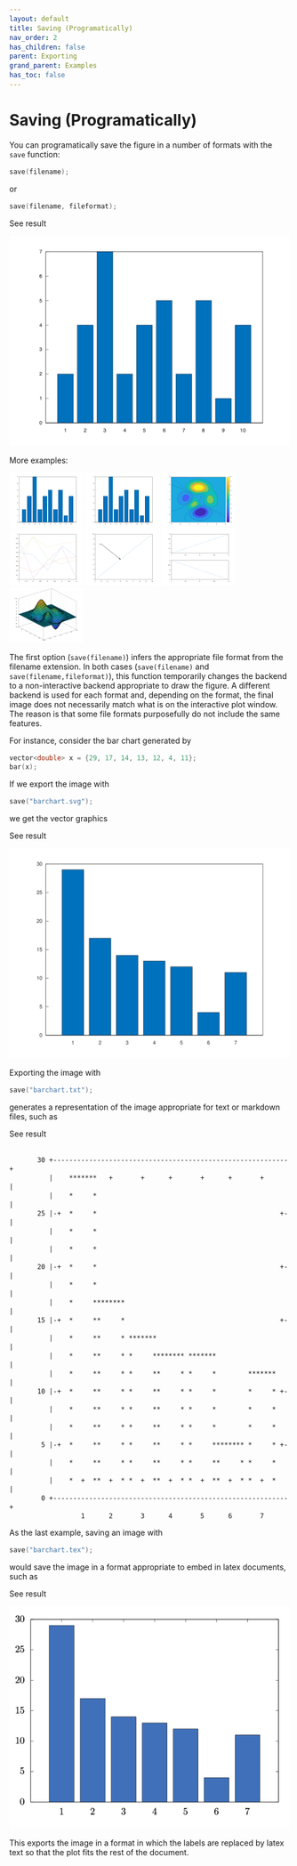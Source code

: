 ```yaml
---
layout: default
title: Saving (Programatically)
nav_order: 2
has_children: false
parent: Exporting
grand_parent: Examples
has_toc: false
---
```

# Saving (Programatically)

You can programatically save the figure in a number of formats with the `save` function:

```cpp
save(filename);
```

or

```cpp
save(filename, fileformat);
```


See result
    
[![example_save_1](save/save_1.png)](https://github.com/alandefreitas/matplotplusplus/blob/master/examples/exporting/save/save_1.cpp)

More examples:
    
[![example_save_2](save/save_2_thumb.png)](https://github.com/alandefreitas/matplotplusplus/blob/master/examples/exporting/save/save_2.cpp)  [![example_save_3](save/save_3_thumb.png)](https://github.com/alandefreitas/matplotplusplus/blob/master/examples/exporting/save/save_3.cpp)  [![example_save_4](save/save_4_thumb.png)](https://github.com/alandefreitas/matplotplusplus/blob/master/examples/exporting/save/save_4.cpp)  [![example_save_5](save/save_5_thumb.png)](https://github.com/alandefreitas/matplotplusplus/blob/master/examples/exporting/save/save_5.cpp)  [![example_save_6](save/save_6_thumb.png)](https://github.com/alandefreitas/matplotplusplus/blob/master/examples/exporting/save/save_6.cpp)  [![example_save_7](save/save_7_thumb.png)](https://github.com/alandefreitas/matplotplusplus/blob/master/examples/exporting/save/save_7.cpp)  [![example_save_8](save/save_8_thumb.png)](https://github.com/alandefreitas/matplotplusplus/blob/master/examples/exporting/save/save_8.cpp)
 

The first option (`save(filename)`) infers the appropriate file format from the filename extension. In both cases (`save(filename)` and `save(filename,fileformat)`), this function temporarily changes the backend to a non-interactive backend appropriate to draw the figure. A different backend is used for each format and, depending on the format, the final image does not necessarily match what is on the interactive plot window. The reason is that some file formats purposefully do not include the same features.

 For instance, consider the bar chart generated by
 
 ```cpp
 vector<double> x = {29, 17, 14, 13, 12, 4, 11};
 bar(x);
 ```
 
 If we export the image with
 
 ```cpp
 save("barchart.svg");
 ```
 
 we get the vector graphics 


See result

 ![Barchart as SVG file](../../img/barchart.svg)

 
 Exporting the image with
 
 ```cpp
 save("barchart.txt");
 ```
 
 generates a representation of the image appropriate for text or markdown files, such as
 
 
See result

 
 ```
 
        30 +-----------------------------------------------------------+
           |    *******   +       +      +       +      +       +      |
           |    *     *                                                |
        25 |-+  *     *                                              +-|
           |    *     *                                                |
           |    *     *                                                |
        20 |-+  *     *                                              +-|
           |    *     *                                                |
           |    *     ********                                         |
        15 |-+  *     **     *                                       +-|
           |    *     **     * *******                                 |
           |    *     **     * *     ******** *******                  |
           |    *     **     * *     **     * *     *        *******   |
        10 |-+  *     **     * *     **     * *     *        *     * +-|
           |    *     **     * *     **     * *     *        *     *   |
           |    *     **     * *     **     * *     *        *     *   |
         5 |-+  *     **     * *     **     * *     ******** *     * +-|
           |    *     **     * *     **     * *     **     * *     *   |
           |    *  +  **  +  * *  +  **  +  * *  +  **  +  * *  +  *   |
         0 +-----------------------------------------------------------+
                   1      2       3      4       5      6       7
 
 ```
 
 
 As the last example, saving an image with
 
 ```cpp
 save("barchart.tex");
 ```
 
 would save the image in a format appropriate to embed in latex documents, such as
  

See result

 ![Barchart - Latex](../../img/barchart.png) 

  
 This exports the image in a format in which the labels are replaced by latex text so that the plot fits the rest of the document.




<!-- Generated with mdsplit: https://github.com/alandefreitas/mdsplit -->
